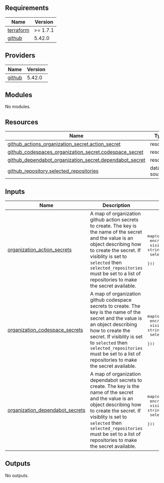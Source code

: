 ## Requirements

| Name | Version |
|------|---------|
| <a name="requirement_terraform"></a> [terraform](#requirement\_terraform) | >= 1.7.1 |
| <a name="requirement_github"></a> [github](#requirement\_github) | 5.42.0 |

## Providers

| Name | Version |
|------|---------|
| <a name="provider_github"></a> [github](#provider\_github) | 5.42.0 |

## Modules

No modules.

## Resources

| Name | Type |
|------|------|
| [github_actions_organization_secret.action_secret](https://registry.terraform.io/providers/integrations/github/5.42.0/docs/resources/actions_organization_secret) | resource |
| [github_codespaces_organization_secret.codespace_secret](https://registry.terraform.io/providers/integrations/github/5.42.0/docs/resources/codespaces_organization_secret) | resource |
| [github_dependabot_organization_secret.dependabot_secret](https://registry.terraform.io/providers/integrations/github/5.42.0/docs/resources/dependabot_organization_secret) | resource |
| [github_repository.selected_repositories](https://registry.terraform.io/providers/integrations/github/5.42.0/docs/data-sources/repository) | data source |

## Inputs

| Name | Description | Type | Default | Required |
|------|-------------|------|---------|:--------:|
| <a name="input_organization_action_secrets"></a> [organization\_action\_secrets](#input\_organization\_action\_secrets) | A map of organization github action secrets to create. The key is the name of the secret and the value is an object describing how to create the secret. If visiblity is set to `selected` then `selected_repositories` must be set to a list of repositories to make the secret available. | <pre>map(object({<br>    encrypted_value       = string<br>    visibility            = string<br>    selected_repositories = optional(list(string))<br>  }))</pre> | `{}` | no |
| <a name="input_organization_codespace_secrets"></a> [organization\_codespace\_secrets](#input\_organization\_codespace\_secrets) | A map of organization github codespace secrets to create. The key is the name of the secret and the value is an object describing how to create the secret. If visiblity is set to `selected` then `selected_repositories` must be set to a list of repositories to make the secret available. | <pre>map(object({<br>    encrypted_value       = string<br>    visibility            = string<br>    selected_repositories = optional(list(string))<br>  }))</pre> | `{}` | no |
| <a name="input_organization_dependabot_secrets"></a> [organization\_dependabot\_secrets](#input\_organization\_dependabot\_secrets) | A map of organization dependabot secrets to create. The key is the name of the secret and the value is an object describing how to create the secret. If visiblity is set to `selected` then `selected_repositories` must be set to a list of repositories to make the secret available. | <pre>map(object({<br>    encrypted_value       = string<br>    visibility            = string<br>    selected_repositories = optional(list(string))<br>  }))</pre> | `{}` | no |

## Outputs

No outputs.